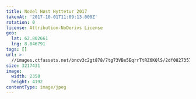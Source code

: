 ```yaml
---
title: NoVel Høst Hyttetur 2017
takenAt: '2017-10-01T11:09:13.000Z'
rotation: 0
license: Attribution-NoDerivs License
geo:
  lat: 62.802661
  lng: 8.846791
tags: []
url: >-
  //images.ctfassets.net/bncv3c2gt878/7tg73VBe5EqrrTtRZ6KQlS/2df0827357a52438da959511d01461f8/novel-hst-hyttetur-2017_36727365784_o
size: 3217431
image:
  width: 2358
  height: 4192
contentType: image/jpeg
---
```


